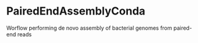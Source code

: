 # PairedEndAssemblyConda
Worflow performing de novo assembly of bacterial genomes from paired-end reads

